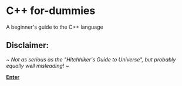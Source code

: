 # C++ for-dummies
A beginner's guide to the C++ language

## Disclaimer:  
~ _Not as serious as the "Hitchhiker's Guide to Universe", but probably equally well misleading!_ ~

[**Enter**](https://github.com/makulik/C--for-dummies/edit/master/TOC.md)


